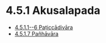 

# 4.5.1 Akusalapada

* [4.5.1.1--6 Paṭiccādivāra](4.5.1/4.5.1.1--6.md)
* [4.5.1.7 Pañhāvāra](4.5.1/4.5.1.7.md)



